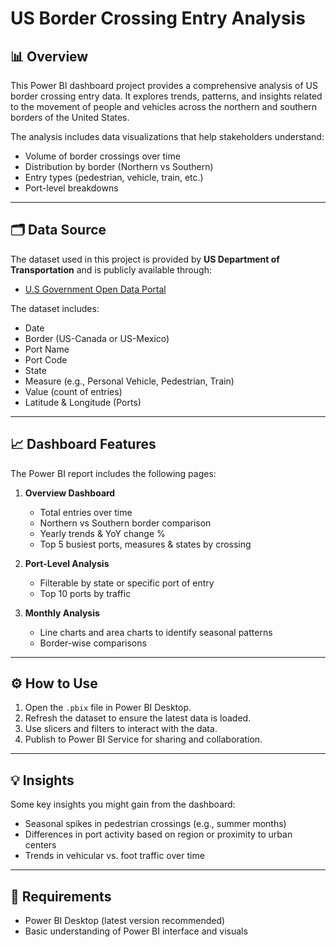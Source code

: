 # US Border Crossing Entry Analysis

## 📊 Overview

This Power BI dashboard project provides a comprehensive analysis of US border crossing entry data. It explores trends, patterns, and insights related to the movement of people and vehicles across the northern and southern borders of the United States.

The analysis includes data visualizations that help stakeholders understand:
- Volume of border crossings over time
- Distribution by border (Northern vs Southern)
- Entry types (pedestrian, vehicle, train, etc.)
- Port-level breakdowns

---

## 🗂 Data Source

The dataset used in this project is provided by **US Department of Transportation** and is publicly available through:
- [U.S Government Open Data Portal](https://catalog.data.gov/dataset/border-crossing-entry-data-683ae)

The dataset includes:
- Date
- Border (US-Canada or US-Mexico)
- Port Name
- Port Code
- State
- Measure (e.g., Personal Vehicle, Pedestrian, Train)
- Value (count of entries)
- Latitude & Longitude (Ports)

---

## 📈 Dashboard Features

The Power BI report includes the following pages:

1. **Overview Dashboard**
   - Total entries over time
   - Northern vs Southern border comparison
   - Yearly trends & YoY change %
   - Top 5 busiest ports, measures & states by crossing

2. **Port-Level Analysis**
   - Filterable by state or specific port of entry
   - Top 10 ports by traffic

3. **Monthly Analysis**
   - Line charts and area charts to identify seasonal patterns
   - Border-wise comparisons


---

## ⚙️ How to Use

1. Open the `.pbix` file in Power BI Desktop.
2. Refresh the dataset to ensure the latest data is loaded.
3. Use slicers and filters to interact with the data.
4. Publish to Power BI Service for sharing and collaboration.

---

## 💡 Insights

Some key insights you might gain from the dashboard:
- Seasonal spikes in pedestrian crossings (e.g., summer months)
- Differences in port activity based on region or proximity to urban centers
- Trends in vehicular vs. foot traffic over time

---

## 📌 Requirements

- Power BI Desktop (latest version recommended)
- Basic understanding of Power BI interface and visuals
